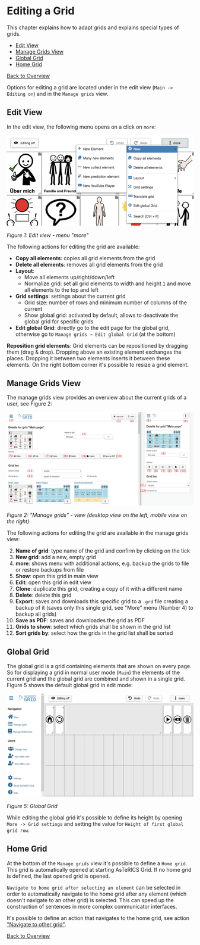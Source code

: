 # Editing a Grid

This chapter explains how to adapt grids and explains special types of grids.

- [Edit View](06_editing-grid.md#edit-view)
- [Manage Grids View](06_editing-grid.md#manage-grids-view)
- [Global Grid](06_editing-grid.md#global-grid)
- [Home Grid](06_editing-grid.md#home-grid)

[Back to Overview](README.md)

Options for editing a grid are located under in the edit view (`Main -> Editing on`) and in the `Manage grids` view. 

## Edit View

In the edit view, the following menu opens on a click on `more`:

![edit view - more menu](./img/edit_moremenu_en.jpg)

*Figure 1: Edit view - menu "more"*

The following actions for editing the grid are available:

- **Copy all elements**: copies all grid elements from the grid
- **Delete all elements**: removes all grid elements from the grid
- **Layout**:
   - Move all elements up/right/down/left
   - Normalize grid: set all grid elements to width and height `1` and move all elements to the top and left
- **Grid settings**: settings about the current grid
   - Grid size: number of rows and minimum number of columns of the current
   - Show global grid: activated by default, allows to deactivate the global grid for specific grids
- **Edit global Grid**: directly go to the edit page for the global grid, otherwise go to `Manage grids → Edit global Grid` (at the bottom)

**Reposition grid elements**: Grid elements can be repositioned by dragging them (drag & drop). Dropping above an existing element exchanges the places. Dropping it between two elements inserts it between these elements. 
On the right bottom corner it's possible to resize a grid element.

## Manage Grids View

The manage grids view provides an overview about the current grids of a user, see Figure 2:

![manage grids view](./img/manage_grids_en.jpg)

*Figure 2: "Manage grids" - view (desktop view on the left, mobile view on the right)*

The following actions for editing the grid are available in the manage grids view:

2. **Name of grid**: type name of the grid and confirm by clicking on the tick
3. **New grid**: add a new, empty grid
4. **more**: shows menu with additional actions, e.g. backup the grids to file or restore backups from file
5. **Show**: open this grid in main view
6. **Edit**: open this grid in edit view
7. **Clone**: duplicate this grid, creating a copy of it with a different name
8. **Delete**: delete this grid
9. **Export**: saves and downloads this specific grid to a `.grd` file creating a backup of it (saves only this single grid, see "More" menu (Number 4) to backup all grids)
10. **Save as PDF**: saves and downloades the grid as PDF
11. **Grids to show**: select which grids shall be shown in the grid list
12. **Sort grids by**: select how the grids in the grid list shall be sorted

## Global Grid

The global grid is a grid containing elements that are shown on every page. So for displaying a grid in normal user mode (`Main`) the elements of the current grid and the global grid are combined and shown in a single grid. Figure 5 shows the default global grid in edit mode:

![global grid](./img/global_grid_empty_en.JPG)

*Figure 5: Global Grid*

While editing the global grid it's possible to define its height by opening `More -> Grid settings` and setting the value for `Height of first global grid row`.


## Home Grid

At the bottom of the `Manage grids` view it's possible to define a `Home grid`. This grid is automatically opened at starting AsTeRICS Grid. If no home grid is defined, the last opened grid is opened.

`Navigate to home grid after selecting an element` can be selected in order to automatically navigate to the home grid after any element (which doesn't navigate to an other grid) is selected. This can speed up the construction of sentences in more complex communicator interfaces.

It's possible to define an action that navigates to the home grid, see action ["Navigate to other grid"](08_actions.md#navigate-to-other-grid).

[Back to Overview](README.md)